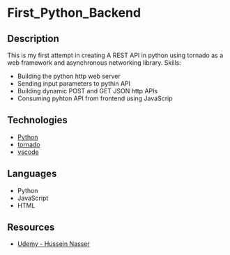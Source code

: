 # First_Python_Backend

## Description

This is my first attempt in creating A REST API in python using tornado as a web framework and asynchronous networking library. 
Skills:
- Building the python http web server
- Sending input parameters to pythin API
- Building dynamic POST and GET JSON http APIs
- Consuming pyhton API from frontend using JavaScrip

## Technologies

- [Python](https://www.python.org/)
- [tornado](https://www.tornadoweb.org/en/stable/)
- [vscode](https://code.visualstudio.com/)


## Languages

- Python
- JavaScript
- HTML

## Resources
- [Udemy - Hussein Nasser](https://www.udemy.com/course/python-on-the-back-end-for-beginners-http-server/)
